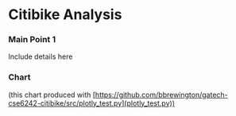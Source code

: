 # Citibike Analysis

### Main Point 1
Include details here

### Chart
(this chart produced with [https://github.com/bbrewington/gatech-cse6242-citibike/src/plotly_test.py](plotly_test.py))

<div>
    <script type="text/javascript">
        window.PlotlyConfig = {
            MathJaxConfig: 'local'
        };
    </script>
    <script src="https://cdn.plot.ly/plotly-2.11.1.min.js"></script>
    <div id="06617deb-31d0-426e-b720-7adb8573cb3b" class="plotly-graph-div" style="height:100%; width:100%;"></div>
    <script type="text/javascript">
        window.PLOTLYENV = window.PLOTLYENV || {};
        if (document.getElementById("06617deb-31d0-426e-b720-7adb8573cb3b")) {
            Plotly.newPlot("06617deb-31d0-426e-b720-7adb8573cb3b", [{
                "hovertemplate": "Contestant=Alex<br>Fruit=%{x}<br>Number Eaten=%{y}<extra></extra>",
                "name": "Alex",
                "x": ["Apples", "Oranges", "Bananas"],
                "y": [2, 1, 3],
                "type": "bar"
            }, {
                "hovertemplate": "Contestant=Jordan<br>Fruit=%{x}<br>Number Eaten=%{y}<extra></extra>",
                "name": "Jordan",
                "x": ["Apples", "Oranges", "Bananas"],
                "y": [1, 3, 2],
                "type": "bar"
            }], {
                "template": {
                    "data": {
                        "histogram2dcontour": [{
                            "type": "histogram2dcontour",
                            "colorbar": {
                                "outlinewidth": 0,
                                "ticks": ""
                            },
                            "colorscale": [
                                [0.0, "#0d0887"],
                                [0.1111111111111111, "#46039f"],
                                [0.2222222222222222, "#7201a8"],
                                [0.3333333333333333, "#9c179e"],
                                [0.4444444444444444, "#bd3786"],
                                [0.5555555555555556, "#d8576b"],
                                [0.6666666666666666, "#ed7953"],
                                [0.7777777777777778, "#fb9f3a"],
                                [0.8888888888888888, "#fdca26"],
                                [1.0, "#f0f921"]
                            ]
                        }],
                        "choropleth": [{
                            "type": "choropleth",
                            "colorbar": {
                                "outlinewidth": 0,
                                "ticks": ""
                            }
                        }],
                        "histogram2d": [{
                            "type": "histogram2d",
                            "colorbar": {
                                "outlinewidth": 0,
                                "ticks": ""
                            },
                            "colorscale": [
                                [0.0, "#0d0887"],
                                [0.1111111111111111, "#46039f"],
                                [0.2222222222222222, "#7201a8"],
                                [0.3333333333333333, "#9c179e"],
                                [0.4444444444444444, "#bd3786"],
                                [0.5555555555555556, "#d8576b"],
                                [0.6666666666666666, "#ed7953"],
                                [0.7777777777777778, "#fb9f3a"],
                                [0.8888888888888888, "#fdca26"],
                                [1.0, "#f0f921"]
                            ]
                        }],
                        "heatmap": [{
                            "type": "heatmap",
                            "colorbar": {
                                "outlinewidth": 0,
                                "ticks": ""
                            },
                            "colorscale": [
                                [0.0, "#0d0887"],
                                [0.1111111111111111, "#46039f"],
                                [0.2222222222222222, "#7201a8"],
                                [0.3333333333333333, "#9c179e"],
                                [0.4444444444444444, "#bd3786"],
                                [0.5555555555555556, "#d8576b"],
                                [0.6666666666666666, "#ed7953"],
                                [0.7777777777777778, "#fb9f3a"],
                                [0.8888888888888888, "#fdca26"],
                                [1.0, "#f0f921"]
                            ]
                        }],
                        "heatmapgl": [{
                            "type": "heatmapgl",
                            "colorbar": {
                                "outlinewidth": 0,
                                "ticks": ""
                            },
                            "colorscale": [
                                [0.0, "#0d0887"],
                                [0.1111111111111111, "#46039f"],
                                [0.2222222222222222, "#7201a8"],
                                [0.3333333333333333, "#9c179e"],
                                [0.4444444444444444, "#bd3786"],
                                [0.5555555555555556, "#d8576b"],
                                [0.6666666666666666, "#ed7953"],
                                [0.7777777777777778, "#fb9f3a"],
                                [0.8888888888888888, "#fdca26"],
                                [1.0, "#f0f921"]
                            ]
                        }],
                        "contourcarpet": [{
                            "type": "contourcarpet",
                            "colorbar": {
                                "outlinewidth": 0,
                                "ticks": ""
                            }
                        }],
                        "contour": [{
                            "type": "contour",
                            "colorbar": {
                                "outlinewidth": 0,
                                "ticks": ""
                            },
                            "colorscale": [
                                [0.0, "#0d0887"],
                                [0.1111111111111111, "#46039f"],
                                [0.2222222222222222, "#7201a8"],
                                [0.3333333333333333, "#9c179e"],
                                [0.4444444444444444, "#bd3786"],
                                [0.5555555555555556, "#d8576b"],
                                [0.6666666666666666, "#ed7953"],
                                [0.7777777777777778, "#fb9f3a"],
                                [0.8888888888888888, "#fdca26"],
                                [1.0, "#f0f921"]
                            ]
                        }],
                        "surface": [{
                            "type": "surface",
                            "colorbar": {
                                "outlinewidth": 0,
                                "ticks": ""
                            },
                            "colorscale": [
                                [0.0, "#0d0887"],
                                [0.1111111111111111, "#46039f"],
                                [0.2222222222222222, "#7201a8"],
                                [0.3333333333333333, "#9c179e"],
                                [0.4444444444444444, "#bd3786"],
                                [0.5555555555555556, "#d8576b"],
                                [0.6666666666666666, "#ed7953"],
                                [0.7777777777777778, "#fb9f3a"],
                                [0.8888888888888888, "#fdca26"],
                                [1.0, "#f0f921"]
                            ]
                        }],
                        "mesh3d": [{
                            "type": "mesh3d",
                            "colorbar": {
                                "outlinewidth": 0,
                                "ticks": ""
                            }
                        }],
                        "scatter": [{
                            "fillpattern": {
                                "fillmode": "overlay",
                                "size": 10,
                                "solidity": 0.2
                            },
                            "type": "scatter"
                        }],
                        "parcoords": [{
                            "type": "parcoords",
                            "line": {
                                "colorbar": {
                                    "outlinewidth": 0,
                                    "ticks": ""
                                }
                            }
                        }],
                        "scatterpolargl": [{
                            "type": "scatterpolargl",
                            "marker": {
                                "colorbar": {
                                    "outlinewidth": 0,
                                    "ticks": ""
                                }
                            }
                        }],
                        "bar": [{
                            "error_x": {
                                "color": "#2a3f5f"
                            },
                            "error_y": {
                                "color": "#2a3f5f"
                            },
                            "marker": {
                                "line": {
                                    "color": "#E5ECF6",
                                    "width": 0.5
                                },
                                "pattern": {
                                    "fillmode": "overlay",
                                    "size": 10,
                                    "solidity": 0.2
                                }
                            },
                            "type": "bar"
                        }],
                        "scattergeo": [{
                            "type": "scattergeo",
                            "marker": {
                                "colorbar": {
                                    "outlinewidth": 0,
                                    "ticks": ""
                                }
                            }
                        }],
                        "scatterpolar": [{
                            "type": "scatterpolar",
                            "marker": {
                                "colorbar": {
                                    "outlinewidth": 0,
                                    "ticks": ""
                                }
                            }
                        }],
                        "histogram": [{
                            "marker": {
                                "pattern": {
                                    "fillmode": "overlay",
                                    "size": 10,
                                    "solidity": 0.2
                                }
                            },
                            "type": "histogram"
                        }],
                        "scattergl": [{
                            "type": "scattergl",
                            "marker": {
                                "colorbar": {
                                    "outlinewidth": 0,
                                    "ticks": ""
                                }
                            }
                        }],
                        "scatter3d": [{
                            "type": "scatter3d",
                            "line": {
                                "colorbar": {
                                    "outlinewidth": 0,
                                    "ticks": ""
                                }
                            },
                            "marker": {
                                "colorbar": {
                                    "outlinewidth": 0,
                                    "ticks": ""
                                }
                            }
                        }],
                        "scattermapbox": [{
                            "type": "scattermapbox",
                            "marker": {
                                "colorbar": {
                                    "outlinewidth": 0,
                                    "ticks": ""
                                }
                            }
                        }],
                        "scatterternary": [{
                            "type": "scatterternary",
                            "marker": {
                                "colorbar": {
                                    "outlinewidth": 0,
                                    "ticks": ""
                                }
                            }
                        }],
                        "scattercarpet": [{
                            "type": "scattercarpet",
                            "marker": {
                                "colorbar": {
                                    "outlinewidth": 0,
                                    "ticks": ""
                                }
                            }
                        }],
                        "carpet": [{
                            "aaxis": {
                                "endlinecolor": "#2a3f5f",
                                "gridcolor": "white",
                                "linecolor": "white",
                                "minorgridcolor": "white",
                                "startlinecolor": "#2a3f5f"
                            },
                            "baxis": {
                                "endlinecolor": "#2a3f5f",
                                "gridcolor": "white",
                                "linecolor": "white",
                                "minorgridcolor": "white",
                                "startlinecolor": "#2a3f5f"
                            },
                            "type": "carpet"
                        }],
                        "table": [{
                            "cells": {
                                "fill": {
                                    "color": "#EBF0F8"
                                },
                                "line": {
                                    "color": "white"
                                }
                            },
                            "header": {
                                "fill": {
                                    "color": "#C8D4E3"
                                },
                                "line": {
                                    "color": "white"
                                }
                            },
                            "type": "table"
                        }],
                        "barpolar": [{
                            "marker": {
                                "line": {
                                    "color": "#E5ECF6",
                                    "width": 0.5
                                },
                                "pattern": {
                                    "fillmode": "overlay",
                                    "size": 10,
                                    "solidity": 0.2
                                }
                            },
                            "type": "barpolar"
                        }],
                        "pie": [{
                            "automargin": true,
                            "type": "pie"
                        }]
                    },
                    "layout": {
                        "autotypenumbers": "strict",
                        "colorway": ["#636efa", "#EF553B", "#00cc96", "#ab63fa", "#FFA15A", "#19d3f3", "#FF6692", "#B6E880", "#FF97FF", "#FECB52"],
                        "font": {
                            "color": "#2a3f5f"
                        },
                        "hovermode": "closest",
                        "hoverlabel": {
                            "align": "left"
                        },
                        "paper_bgcolor": "white",
                        "plot_bgcolor": "#E5ECF6",
                        "polar": {
                            "bgcolor": "#E5ECF6",
                            "angularaxis": {
                                "gridcolor": "white",
                                "linecolor": "white",
                                "ticks": ""
                            },
                            "radialaxis": {
                                "gridcolor": "white",
                                "linecolor": "white",
                                "ticks": ""
                            }
                        },
                        "ternary": {
                            "bgcolor": "#E5ECF6",
                            "aaxis": {
                                "gridcolor": "white",
                                "linecolor": "white",
                                "ticks": ""
                            },
                            "baxis": {
                                "gridcolor": "white",
                                "linecolor": "white",
                                "ticks": ""
                            },
                            "caxis": {
                                "gridcolor": "white",
                                "linecolor": "white",
                                "ticks": ""
                            }
                        },
                        "coloraxis": {
                            "colorbar": {
                                "outlinewidth": 0,
                                "ticks": ""
                            }
                        },
                        "colorscale": {
                            "sequential": [
                                [0.0, "#0d0887"],
                                [0.1111111111111111, "#46039f"],
                                [0.2222222222222222, "#7201a8"],
                                [0.3333333333333333, "#9c179e"],
                                [0.4444444444444444, "#bd3786"],
                                [0.5555555555555556, "#d8576b"],
                                [0.6666666666666666, "#ed7953"],
                                [0.7777777777777778, "#fb9f3a"],
                                [0.8888888888888888, "#fdca26"],
                                [1.0, "#f0f921"]
                            ],
                            "sequentialminus": [
                                [0.0, "#0d0887"],
                                [0.1111111111111111, "#46039f"],
                                [0.2222222222222222, "#7201a8"],
                                [0.3333333333333333, "#9c179e"],
                                [0.4444444444444444, "#bd3786"],
                                [0.5555555555555556, "#d8576b"],
                                [0.6666666666666666, "#ed7953"],
                                [0.7777777777777778, "#fb9f3a"],
                                [0.8888888888888888, "#fdca26"],
                                [1.0, "#f0f921"]
                            ],
                            "diverging": [
                                [0, "#8e0152"],
                                [0.1, "#c51b7d"],
                                [0.2, "#de77ae"],
                                [0.3, "#f1b6da"],
                                [0.4, "#fde0ef"],
                                [0.5, "#f7f7f7"],
                                [0.6, "#e6f5d0"],
                                [0.7, "#b8e186"],
                                [0.8, "#7fbc41"],
                                [0.9, "#4d9221"],
                                [1, "#276419"]
                            ]
                        },
                        "xaxis": {
                            "gridcolor": "white",
                            "linecolor": "white",
                            "ticks": "",
                            "title": {
                                "standoff": 15
                            },
                            "zerolinecolor": "white",
                            "automargin": true,
                            "zerolinewidth": 2
                        },
                        "yaxis": {
                            "gridcolor": "white",
                            "linecolor": "white",
                            "ticks": "",
                            "title": {
                                "standoff": 15
                            },
                            "zerolinecolor": "white",
                            "automargin": true,
                            "zerolinewidth": 2
                        },
                        "scene": {
                            "xaxis": {
                                "backgroundcolor": "#E5ECF6",
                                "gridcolor": "white",
                                "linecolor": "white",
                                "showbackground": true,
                                "ticks": "",
                                "zerolinecolor": "white",
                                "gridwidth": 2
                            },
                            "yaxis": {
                                "backgroundcolor": "#E5ECF6",
                                "gridcolor": "white",
                                "linecolor": "white",
                                "showbackground": true,
                                "ticks": "",
                                "zerolinecolor": "white",
                                "gridwidth": 2
                            },
                            "zaxis": {
                                "backgroundcolor": "#E5ECF6",
                                "gridcolor": "white",
                                "linecolor": "white",
                                "showbackground": true,
                                "ticks": "",
                                "zerolinecolor": "white",
                                "gridwidth": 2
                            }
                        },
                        "shapedefaults": {
                            "line": {
                                "color": "#2a3f5f"
                            }
                        },
                        "annotationdefaults": {
                            "arrowcolor": "#2a3f5f",
                            "arrowhead": 0,
                            "arrowwidth": 1
                        },
                        "geo": {
                            "bgcolor": "white",
                            "landcolor": "#E5ECF6",
                            "subunitcolor": "white",
                            "showland": true,
                            "showlakes": true,
                            "lakecolor": "white"
                        },
                        "title": {
                            "x": 0.05
                        },
                        "mapbox": {
                            "style": "light"
                        }
                    }
                },
                "legend": {
                    "title": {
                        "text": "Contestant"
                    }
                },
                "xaxis": {
                    "title": {
                        "text": "Fruit"
                    }
                },
                "yaxis": {
                    "title": {
                        "text": "Number Eaten"
                    }
                }
            }, {
                "responsive": true
            })
        };
    </script>
</div>

### Main Point 2
Include details here